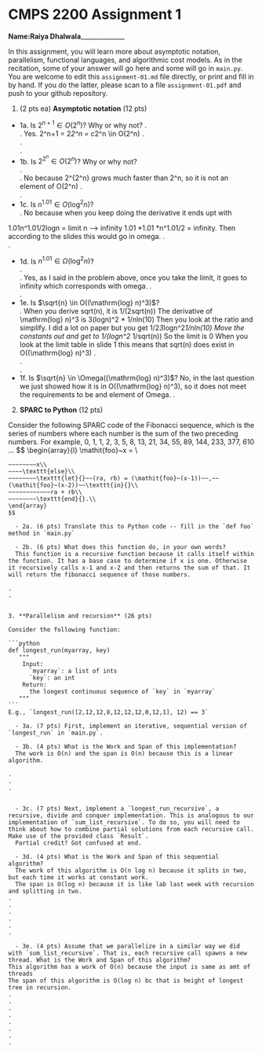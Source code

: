 

# CMPS 2200 Assignment 1

**Name:**__Raiya Dhalwala________________


In this assignment, you will learn more about asymptotic notation, parallelism, functional languages, and algorithmic cost models. As in the recitation, some of your answer will go here and some will go in `main.py`. You are welcome to edit this `assignment-01.md` file directly, or print and fill in by hand. If you do the latter, please scan to a file `assignment-01.pdf` and push to your github repository. 
  
  

1. (2 pts ea) **Asymptotic notation** (12 pts)

  - 1a. Is $2^{n+1} \in O(2^n)$? Why or why not? 
.  
.  Yes.
  2^n+1 = 2*2^n = c*2^n \in O(2^n)
.  
.  
. 
  - 1b. Is $2^{2^n} \in O(2^n)$? Why or why not?     
.  
.  No because 2^{2^n} grows much faster than 2^n, so it is not an element of O(2^n)
.  
.  
  - 1c. Is $n^{1.01} \in O(\mathrm{log}^2 n)$?    
.  No because when you keep doing the derivative it ends upt with

1.01n^1.01/2logn = limit n --> infinity 1.01 *1.01 *n^1.01/2 = infinity.
Then according to the slides this would go in omega.
.  
.  

  - 1d. Is $n^{1.01} \in \Omega(\mathrm{log}^2 n)$?  
.  
.  Yes, as I said in the problem above, once you take the limit, it goes to infinity which corresponds with omega.
.  
.  
  - 1e. Is $\sqrt{n} \in O((\mathrm{log} n)^3)$?  
.  When you derive sqrt(n), it is 1/(2sqrt(n))
The derivative of \mathrm{log} n)^3 is 3(logn)^2 * 1/nln(10)
Then you look at the ratio and simplify. I did a lot on paper but you get 1/2*3*logn^2*1/nln(10)
Move the constants out and get to 1/(logn^2* 1/sqrt(n))
So the limit is 0
When you look at the limit table in slide 1 this means that sqrt(n) does exist in O((\mathrm{log} n)^3)
.  
.  
.  
  - 1f. Is $\sqrt{n} \in \Omega((\mathrm{log} n)^3)$?
    No, in the last question we just showed how it is in O((\mathrm{log} n)^3), so it does not meet the requirements to be and element of Omega.
.  


2. **SPARC to Python** (12 pts)

Consider the following SPARC code of the Fibonacci sequence, which is the series of numbers where each number is the sum of the two preceding numbers. For example, 0, 1, 1, 2, 3, 5, 8, 13, 21, 34, 55, 89, 144, 233, 377, 610 ... 
$$
\begin{array}{l}
\mathit{foo}~x =   \\
~~~~\texttt{if}{}~~x \le 1~~\texttt{then}{}\\
~~~~~~~~x\\   
~~~~\texttt{else}\\
~~~~~~~~\texttt{let}{}~~(ra, rb) = (\mathit{foo}~(x-1))~~,~~(\mathit{foo}~(x-2))~~\texttt{in}{}\\  
~~~~~~~~~~~~ra + rb\\  
~~~~~~~~\texttt{end}{}.\\
\end{array}
$$ 

  - 2a. (6 pts) Translate this to Python code -- fill in the `def foo` method in `main.py`  

  - 2b. (6 pts) What does this function do, in your own words?  
  This function is a recursive function because it calls itself within the function. It has a base case to determine if x is one. Otherwise it recursively calls x-1 and x-2 and then returns the sum of that. It will return the fibonacci sequence of those numbers.

.  
.  
  

3. **Parallelism and recursion** (26 pts)

Consider the following function:  

```python
def longest_run(myarray, key)
   """
    Input:
      `myarray`: a list of ints
      `key`: an int
    Return:
      the longest continuous sequence of `key` in `myarray`
   """
```
E.g., `longest_run([2,12,12,8,12,12,12,0,12,1], 12) == 3`  
 
  - 3a. (7 pts) First, implement an iterative, sequential version of `longest_run` in `main.py`.  

  - 3b. (4 pts) What is the Work and Span of this implementation?  
  The work is O(n) and the span is O(n) because this is a linear algorithm.

.  
.  
.  


  - 3c. (7 pts) Next, implement a `longest_run_recursive`, a recursive, divide and conquer implementation. This is analogous to our implementation of `sum_list_recursive`. To do so, you will need to think about how to combine partial solutions from each recursive call. Make use of the provided class `Result`.   
  Partial credit? Got confused at end.

  - 3d. (4 pts) What is the Work and Span of this sequential algorithm?  
  The work of this algorithm is O(n log n) because it splits in two, but each time it works at constant work.
  The span is O(log n) because it is like lab last week with recursion and splitting in two.
.  
.  
.  
.  
.  
.  

  - 3e. (4 pts) Assume that we parallelize in a similar way we did with `sum_list_recursive`. That is, each recursive call spawns a new thread. What is the Work and Span of this algorithm?  
This algorithm has a work of O(n) because the input is same as amt of threads
The span of this algorithm is O(log n) bc that is height of longest tree in recursion.
.  
.  
.  
.  
.  
.  
.  
.  

